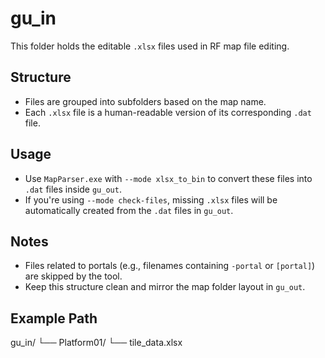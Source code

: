 # gu_in

This folder holds the editable `.xlsx` files used in RF map file editing.

## Structure

- Files are grouped into subfolders based on the map name.
- Each `.xlsx` file is a human-readable version of its corresponding `.dat` file.

## Usage

- Use `MapParser.exe` with `--mode xlsx_to_bin` to convert these files into `.dat` files inside `gu_out`.
- If you're using `--mode check-files`, missing `.xlsx` files will be automatically created from the `.dat` files in `gu_out`.

## Notes

- Files related to portals (e.g., filenames containing `-portal` or `[portal]`) are skipped by the tool.
- Keep this structure clean and mirror the map folder layout in `gu_out`.

## Example Path
gu_in/
└── Platform01/
    └── tile_data.xlsx
